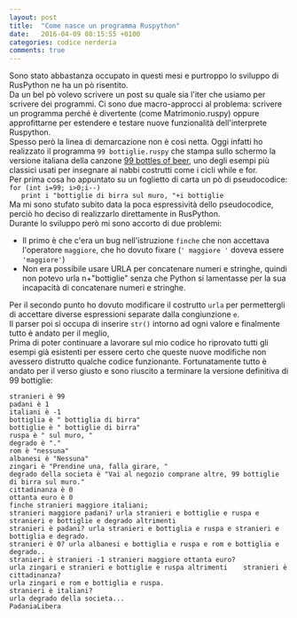 ```yaml
---
layout: post
title:  "Come nasce un programma Ruspython"
date:   2016-04-09 08:15:55 +0100
categories: codice nerderia
comments: true
---
```

Sono stato abbastanza occupato in questi mesi e purtroppo lo sviluppo di RusPython ne ha un pò risentito.    
Da un bel pò volevo scrivere un post su quale sia l'iter che usiamo per scrivere dei programmi. Ci sono due macro-approcci al problema: scrivere un programma perché è divertente (come Matrimonio.ruspy) oppure approfittarne per estendere e testare nuove funzionalità dell'interprete Ruspython.    
Spesso però la linea di demarcazione non è così netta. Oggi infatti ho realizzato il programma `99 bottiglie.ruspy` che stampa sullo schermo la versione italiana della canzone [99 bottles of beer](http://www.99-bottles-of-beer.net/lyrics.html), uno degli esempi più classici usati per insegnare ai nabbi costrutti come i cicli while e for.   
Per prima cosa ho appuntato su un foglietto di carta un pò di pseudocodice:    
`for (int i=99; i>0;i--)`         
`	print i "bottiglie di birra sul muro, "+i bottiglie`    
Ma mi sono stufato subito data la poca espressività dello pseudocodice, perciò ho deciso di realizzarlo direttamente in RusPython.   
Durante lo sviluppo però mi sono accorto di due problemi:

- Il primo è che c'era un bug nell'istruzione `finche` che non accettava l'operatore `maggiore`, che ho dovuto fixare (`' maggiore '` doveva essere `'maggiore'`)    
- Non era possibile usare URLA per concatenare numeri e stringhe, quindi non potevo urla n+"bottiglie" senza che Python si lamentasse per la sua incapacità di concatenare numeri e stringhe.   

Per il secondo punto ho dovuto modificare il costrutto `urla` per permettergli di accettare diverse espressioni separate dalla congiunzione `e`.   
Il parser poi si occupa di inserire `str()` intorno ad ogni valore e finalmente tutto è andato per il meglio,   
Prima di poter continuare a lavorare sul mio codice ho riprovato tutti gli esempi già esistenti per essere certo che queste nuove modifiche non avessero distrutto qualche codice funzionante. Fortunatamente tutto è andato per il verso giusto e sono riuscito a terminare la versione definitiva di 99 bottiglie:    

`stranieri è 99`    
`padani è 1`    
`italiani è -1`    
`bottiglia è " bottiglia di birra"`    
`bottiglie è " bottiglie di birra"`    
`ruspa è " sul muro, "`    
`degrado è "."`    
`rom è "nessuna"`    
`albanesi è "Nessuna"`    
`zingari è "Prendine una, falla girare, "`    
`degrado della societa è "Vai al negozio comprane altre, 99 bottiglie di birra sul muro."`    
`cittadinanza è 0`    
`ottanta euro è 0`    
`finche stranieri maggiore italiani;`     
`stranieri maggiore padani? urla stranieri e bottiglie e ruspa e stranieri e bottiglie e degrado altrimenti`    
`stranieri è padani? urla stranieri e bottiglia e ruspa e stranieri e bottiglia e degrado.`    
`stranieri è 0? urla albanesi e bottiglia e ruspa e rom e bottiglia e degrado..`    
`stranieri è stranieri -1 stranieri maggiore ottanta euro?`    
`urla zingari e stranieri e bottiglie e ruspa altrimenti	stranieri è cittadinanza?`     
`urla zingari e rom e bottiglia e ruspa.`    
`stranieri è italiani?`    
`urla degrado della societa...`    
`PadaniaLibera`   


